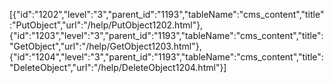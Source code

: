 [{"id":"1202","level":"3","parent_id":"1193","tableName":"cms_content","title":"PutObject","url":"/help/PutObject1202.html"},{"id":"1203","level":"3","parent_id":"1193","tableName":"cms_content","title":"GetObject","url":"/help/GetObject1203.html"},{"id":"1204","level":"3","parent_id":"1193","tableName":"cms_content","title":"DeleteObject","url":"/help/DeleteObject1204.html"}]